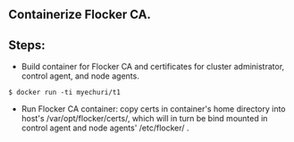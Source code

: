 ## Containerize Flocker CA.


## Steps:

 * Build container for Flocker CA and certificates for cluster administrator, control agent, and node agents.

```
$ docker run -ti myechuri/t1
```

 * Run Flocker CA container: copy certs in container's home directory into host's /var/opt/flocker/certs/, which will in turn be bind mounted in control agent and node agents' /etc/flocker/ .
